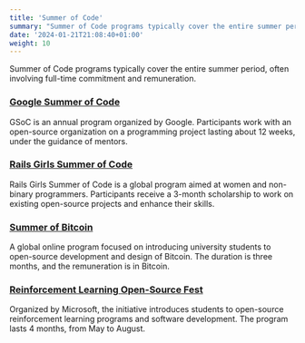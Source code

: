 ```yaml
---
title: 'Summer of Code'
summary: "Summer of Code programs typically cover the entire summer period, often involving full-time commitment and a stipend."
date: '2024-01-21T21:08:40+01:00'
weight: 10
---
```


Summer of Code programs typically cover the entire summer period, often involving full-time commitment and remuneration.

### [Google Summer of Code](https://summerofcode.withgoogle.com/)
GSoC is an annual program organized by Google. Participants work with an open-source organization on a programming project lasting about 12 weeks, under the guidance of mentors.

### [Rails Girls Summer of Code](https://railsgirlssummerofcode.org/)
Rails Girls Summer of Code is a global program aimed at women and non-binary programmers. Participants receive a 3-month scholarship to work on existing open-source projects and enhance their skills.

### [Summer of Bitcoin](https://www.summerofbitcoin.org/)
A global online program focused on introducing university students to open-source development and design of Bitcoin. The duration is three months, and the remuneration is in Bitcoin.

### [Reinforcement Learning Open-Source Fest](https://www.microsoft.com/en-us/research/academic-program/rl-open-source-fest/)
Organized by Microsoft, the initiative introduces students to open-source reinforcement learning programs and software development. The program lasts 4 months, from May to August.

#